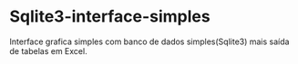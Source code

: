 # Sqlite3-interface-simples
Interface grafica simples com banco de dados simples(Sqlite3) mais saída de tabelas em Excel.
